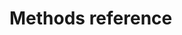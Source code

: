 # Methods reference

<!-- ```@index
Pages = ["references.md"]
``` -->
<!-- 
```@autodocs
Modules = [GenomicBreeding]
``` -->
